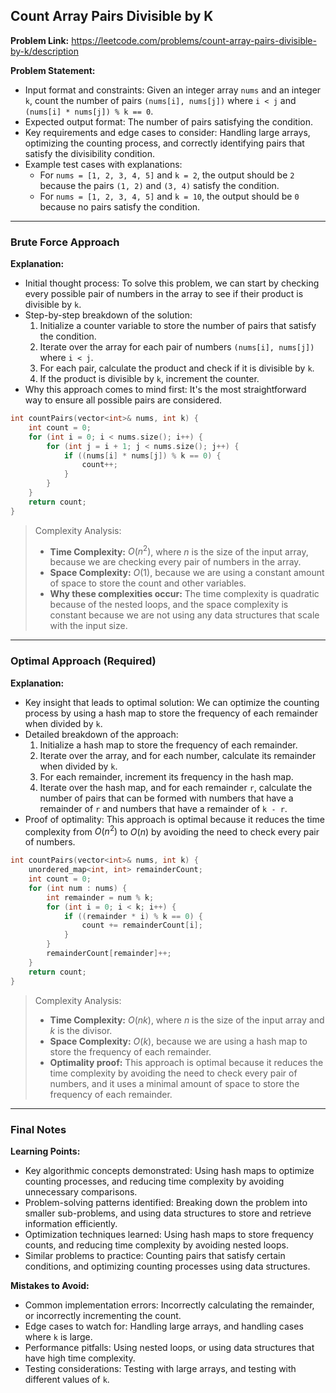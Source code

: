 ## Count Array Pairs Divisible by K

**Problem Link:** https://leetcode.com/problems/count-array-pairs-divisible-by-k/description

**Problem Statement:**
- Input format and constraints: Given an integer array `nums` and an integer `k`, count the number of pairs `(nums[i], nums[j])` where `i < j` and `(nums[i] * nums[j]) % k == 0`.
- Expected output format: The number of pairs satisfying the condition.
- Key requirements and edge cases to consider: Handling large arrays, optimizing the counting process, and correctly identifying pairs that satisfy the divisibility condition.
- Example test cases with explanations:
  - For `nums = [1, 2, 3, 4, 5]` and `k = 2`, the output should be `2` because the pairs `(1, 2)` and `(3, 4)` satisfy the condition.
  - For `nums = [1, 2, 3, 4, 5]` and `k = 10`, the output should be `0` because no pairs satisfy the condition.

---

### Brute Force Approach

**Explanation:**
- Initial thought process: To solve this problem, we can start by checking every possible pair of numbers in the array to see if their product is divisible by `k`.
- Step-by-step breakdown of the solution:
  1. Initialize a counter variable to store the number of pairs that satisfy the condition.
  2. Iterate over the array for each pair of numbers `(nums[i], nums[j])` where `i < j`.
  3. For each pair, calculate the product and check if it is divisible by `k`.
  4. If the product is divisible by `k`, increment the counter.
- Why this approach comes to mind first: It's the most straightforward way to ensure all possible pairs are considered.

```cpp
int countPairs(vector<int>& nums, int k) {
    int count = 0;
    for (int i = 0; i < nums.size(); i++) {
        for (int j = i + 1; j < nums.size(); j++) {
            if ((nums[i] * nums[j]) % k == 0) {
                count++;
            }
        }
    }
    return count;
}
```

> Complexity Analysis:
> - **Time Complexity:** $O(n^2)$, where $n$ is the size of the input array, because we are checking every pair of numbers in the array.
> - **Space Complexity:** $O(1)$, because we are using a constant amount of space to store the count and other variables.
> - **Why these complexities occur:** The time complexity is quadratic because of the nested loops, and the space complexity is constant because we are not using any data structures that scale with the input size.

---

### Optimal Approach (Required)

**Explanation:**
- Key insight that leads to optimal solution: We can optimize the counting process by using a hash map to store the frequency of each remainder when divided by `k`.
- Detailed breakdown of the approach:
  1. Initialize a hash map to store the frequency of each remainder.
  2. Iterate over the array, and for each number, calculate its remainder when divided by `k`.
  3. For each remainder, increment its frequency in the hash map.
  4. Iterate over the hash map, and for each remainder `r`, calculate the number of pairs that can be formed with numbers that have a remainder of `r` and numbers that have a remainder of `k - r`.
- Proof of optimality: This approach is optimal because it reduces the time complexity from $O(n^2)$ to $O(n)$ by avoiding the need to check every pair of numbers.

```cpp
int countPairs(vector<int>& nums, int k) {
    unordered_map<int, int> remainderCount;
    int count = 0;
    for (int num : nums) {
        int remainder = num % k;
        for (int i = 0; i < k; i++) {
            if ((remainder * i) % k == 0) {
                count += remainderCount[i];
            }
        }
        remainderCount[remainder]++;
    }
    return count;
}
```

> Complexity Analysis:
> - **Time Complexity:** $O(nk)$, where $n$ is the size of the input array and $k$ is the divisor.
> - **Space Complexity:** $O(k)$, because we are using a hash map to store the frequency of each remainder.
> - **Optimality proof:** This approach is optimal because it reduces the time complexity by avoiding the need to check every pair of numbers, and it uses a minimal amount of space to store the frequency of each remainder.

---

### Final Notes

**Learning Points:**
- Key algorithmic concepts demonstrated: Using hash maps to optimize counting processes, and reducing time complexity by avoiding unnecessary comparisons.
- Problem-solving patterns identified: Breaking down the problem into smaller sub-problems, and using data structures to store and retrieve information efficiently.
- Optimization techniques learned: Using hash maps to store frequency counts, and reducing time complexity by avoiding nested loops.
- Similar problems to practice: Counting pairs that satisfy certain conditions, and optimizing counting processes using data structures.

**Mistakes to Avoid:**
- Common implementation errors: Incorrectly calculating the remainder, or incorrectly incrementing the count.
- Edge cases to watch for: Handling large arrays, and handling cases where `k` is large.
- Performance pitfalls: Using nested loops, or using data structures that have high time complexity.
- Testing considerations: Testing with large arrays, and testing with different values of `k`.
